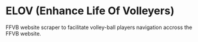 # ELOV (Enhance Life Of Volleyers)
FFVB website scraper to facilitate volley-ball players navigation accross the FFVB website.
